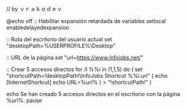 // by ｖｒａｋｏｄｅｖ

@echo off
:: Habilitar expansión retardada de variables
setlocal enabledelayedexpansion

:: Ruta del escritorio del usuario actual
set "desktopPath=%USERPROFILE%\Desktop"

:: URL de la página
set "url=https://www.infojobs.net/"

:: Crear 5 accesos directos
for /l %%i in (1,1,5) do (
    set "shortcutPath=!desktopPath!\InfoJobs Shortcut %%i.url"
    (
        echo [InternetShortcut]
        echo URL=%url%
    ) > "!shortcutPath!"
)

echo Se han creado 5 accesos directos en el escritorio con la página %url%.
pause
